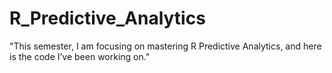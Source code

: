 # R_Predictive_Analytics
"This semester, I am focusing on mastering R Predictive Analytics, and here is the code I’ve been working on."
